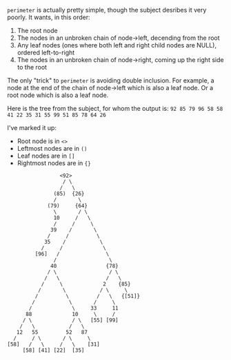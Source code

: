 `perimeter` is actually pretty simple, though the subject desribes it very poorly. It wants, in this order:
1. The root node
2. The nodes in an unbroken chain of node->left, decending from the root
3. Any leaf nodes (ones where both left and right child nodes are NULL), ordered left-to-right
4. The nodes in an unbroken chain of node->right, coming up the right side to the root

The only "trick" to `perimeter` is avoiding double inclusion. For example, a node at the end of the chain of node->left which is also a leaf node. Or a root node which is also a leaf node.

Here is the tree from the subject, for whom the output is: ```92 85 79 96 58 58 41 22 35 31 55 99 51 85 78 64 26```

I've marked it up:
* Root node is in `<>`
* Leftmost nodes are in `()`
* Leaf nodes are in `[]`
* Rightmost nodes are in `{}`

```
                 <92>
                  / \
                 /   \
               (85)  {26}
               /       \
             (79)     {64}
               \       / \
               10     /   \
               /     /     \
              39    /       \
             /     /         \
            35    /           \
           /     /             \
         [96]   /               \
               /                 \
              40                {78}
             / \                 / \
            /   \               /   \
           /     \             2    {85}
          /       \           / \     \
         /         \         /   \   {[51]}
        /           \       /     \
       /             \     33     11
      88             10     \     /
     / \             / \   [55] [99]
    /   \           /   \
   12   55         52   87
  /     / \       / \     \
[58]   /   \     /   \    [31]
     [58] [41] [22]  [35]
```
